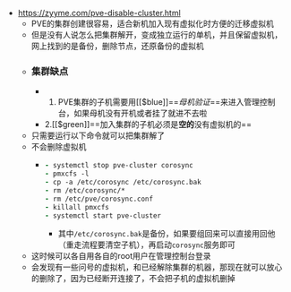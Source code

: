 - https://zyyme.com/pve-disable-cluster.html
	- PVE的集群创建很容易，适合新机加入现有虚拟化时方便的迁移虚拟机
	- 但是没有人说怎么把集群解开，变成独立运行的单机，并且保留虚拟机，网上找到的是备份，删除节点，还原备份的虚拟机
	- ### 集群缺点
		- 1. PVE集群的子机需要用[[$blue]]==*母机验证*==来进入管理控制台，如果母机没有开机或者挂了就进不去啦
		- 2.[[$green]]==加入集群的子机必须是**空的**没有虚拟机的==
	- 只需要运行以下命令就可以把集群解了
	- 不会删除虚拟机
		- ```clojure
		  - systemctl stop pve-cluster corosync
		  - pmxcfs -l
		  - cp -a /etc/corosync /etc/corosync.bak
		  - rm /etc/corosync/*
		  - rm /etc/pve/corosync.conf
		  - killall pmxcfs
		  - systemctl start pve-cluster
		  ```
			- 其中`/etc/corosync.bak`是备份，如果要组回来可以直接用回他（重走流程要清空子机），再启动`corosync`服务即可
	- 这时候可以各自用各自的root用户在管理控制台登录
	- 会发现有一些问号的虚拟机，和已经解除集群的机器，那现在就可以放心的删除了，因为已经断开连接了，不会把子机的虚拟机删掉
